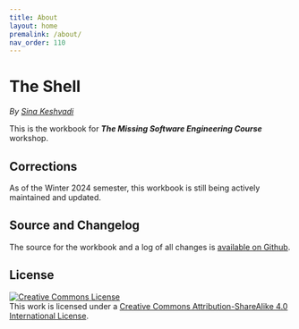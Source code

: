 ```yaml
---
title: About
layout: home
premalink: /about/
nav_order: 110
---
```


# The Shell

_By [Sina Keshvadi](https://keshvadi.github.io)_

This is the workbook for **_The Missing Software Engineering Course_** workshop.

## Corrections

As of the Winter 2024 semester, this workbook is still being actively maintained and updated. 
<!-- Please contact [skeshvadi@tru.ca](mailto:skeshvadi@tru.ca) for information regarding corrections. -->

## Source and Changelog

The source for the workbook and a log of all changes is [available on Github](https://github.com/Keshvadi/themissingseng).

## License

<a rel="license" href="http://creativecommons.org/licenses/by-sa/4.0/"><img alt="Creative Commons License" style="border-width:0" src="https://licensebuttons.net/l/by-sa/4.0/88x31.png" /></a><br />This <span xmlns:dct="http://purl.org/dc/terms/" href="http://purl.org/dc/dcmitype/Text" rel="dct:type">work</span> is licensed under a <a rel="license" href="http://creativecommons.org/licenses/by-sa/4.0/">Creative Commons Attribution-ShareAlike 4.0 International License</a>.
